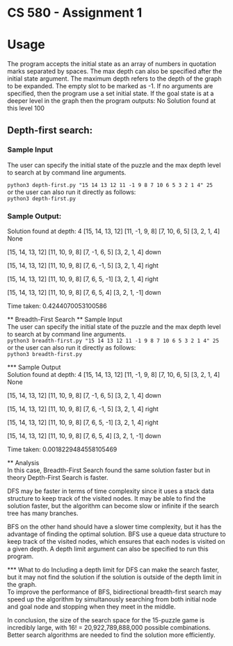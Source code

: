 
# CS 580 - Assignment 1
# Usage
The program accepts the initial state as an array of numbers in quotation marks separated by spaces.
The max depth can also be specified after the initial state argument. The maximum depth refers to the depth of the graph to be expanded. 
The empty slot to be marked as -1.
If no arguments are specified, then the program use a set initial state.
If the goal state is at a deeper level in the graph then the program outputs: 
No Solution found at this level 100

## Depth-first search:
### Sample Input  
The user can specify the initial state of the puzzle and the max depth level to search at by command line arguments.

`python3 depth-first.py "15 14 13 12 11 -1 9 8 7 10 6 5 3 2 1 4" 25`  
or the user can also run it directly as follows:  
`python3 depth-first.py`

### Sample Output:

Solution found at depth: 4
[15, 14, 13, 12]
[11, -1, 9, 8]
[7, 10, 6, 5]
[3, 2, 1, 4]
None


[15, 14, 13, 12]
[11, 10, 9, 8]
[7, -1, 6, 5]
[3, 2, 1, 4]
down


[15, 14, 13, 12]
[11, 10, 9, 8]
[7, 6, -1, 5]
[3, 2, 1, 4]
right


[15, 14, 13, 12]
[11, 10, 9, 8]
[7, 6, 5, -1]
[3, 2, 1, 4]
right


[15, 14, 13, 12]
[11, 10, 9, 8]
[7, 6, 5, 4]
[3, 2, 1, -1]
down


Time taken:  0.4244070053100586


** Breadth-First Search
** Sample Input  
The user can specify the initial state of the puzzle and the max depth level to search at by command line arguments.  
`python3 breadth-first.py "15 14 13 12 11 -1 9 8 7 10 6 5 3 2 1 4" 25`  
or the user can also run it directly as follows:  
`python3 breadth-first.py`  

*** Sample Output  
Solution found at depth:  4
[15, 14, 13, 12]
[11, -1, 9, 8]
[7, 10, 6, 5]
[3, 2, 1, 4]
None


[15, 14, 13, 12]
[11, 10, 9, 8]
[7, -1, 6, 5]
[3, 2, 1, 4]
down


[15, 14, 13, 12]
[11, 10, 9, 8]
[7, 6, -1, 5]
[3, 2, 1, 4]
right


[15, 14, 13, 12]
[11, 10, 9, 8]
[7, 6, 5, -1]
[3, 2, 1, 4]
right


[15, 14, 13, 12]
[11, 10, 9, 8]
[7, 6, 5, 4]
[3, 2, 1, -1]
down


Time taken:  0.0018229484558105469


** Analysis  
In this case, Breadth-First Search found the same solution faster but in theory Depth-First Search is faster.

DFS may be faster in terms of time complexity since it uses a stack data structure to keep track of the visited nodes.  It may be able to find the solution faster, but the algorithm can become slow or infinite if the search tree has many branches. 

BFS on the other hand should have a slower time complexity, but it has the advantage of finding the optimal solution. BFS use a queue data structure to keep track of the visited nodes, which ensures that each nodes is visited on a given depth. A depth limit argument can also be specified to run this program.

*** What to do
Including a depth limit for DFS can make the search faster, but it may not find the solution if the solution is outside of the depth limit in the graph.  
To improve the performance of BFS, bidirectional breadth-first search may speed up the algorithm by simultanously searching from both initial node and goal node and stopping when they meet in the middle. 

In conclusion, the size of the search space for the 15-puzzle game is incredibly large, with 16! = 20,922,789,888,000 possible combinations. Better search algorithms are needed to find the solution more efficiently.
